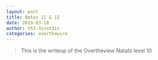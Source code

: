 ```yaml
---
layout: post
title: Natas 11 & 12
date: 2019-03-18
author: th3-3inst3in
categories: overthewire
---
```


> This is the writeup of the Overtheview Natats level 10 
>
